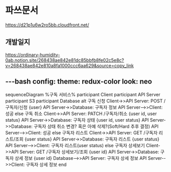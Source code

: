 # 파쓰문서
https://d21p1u6w2ro5bb.cloudfront.net/


## 개발일지
https://ordinary-humidity-0ab.notion.site/268438ae842e81dc85bbfb8fe02c5e8c?v=268438ae842e810a8fa1000ccc6aa629&source=copy_link


---bash
config:
  theme: redux-color
  look: neo
---
sequenceDiagram
    %구독 서비스%
    participant Client
    participant API Server
    participant S3
    participant Database
    alt 구독 신청
        Client->>API Server: POST /구독자/신청 {user}
        API Server->>Database: 구독자 정보
        API Server-->>Client: 성공
    else 구독 취소
        Client->>API Server: PATCH /구독자/취소 {user id, user status}
        API Server->>Database: 구독자 상태 {user id, user status}
        API Server->>Database: 구독자 상태 취소 변경? 혹은 아예 삭제?(Soft/Hard 추후 결정)
        API Server-->>Client: 성공
    else 구독자 리스트
        Client->>API Server: GET /구독자 리스트/조회 {user status}
        API Server->>Database: 구독자 리스트 {user status}
        API Server-->>Client: 구독자 리스트(user status)
    else 구독자 상세보기
        Client->>API Server: GET /구독자 상세보기/조회 {user id}
        API Server->>Database: 구독자 상세 정보 {user id}
        Database-->>API Server: 구독자 상세 정보
        API Server-->>Client: 구독자 상세 정보
    end
